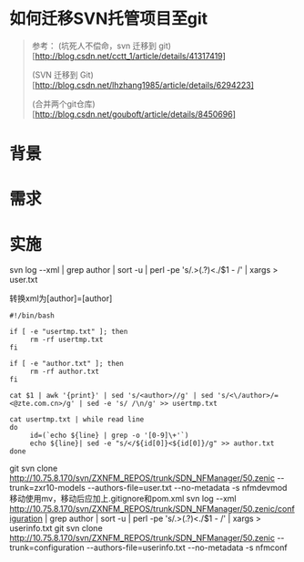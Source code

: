 如何迁移SVN托管项目至git
========================

>参考：
>(坑死人不偿命，svn 迁移到 git)[http://blog.csdn.net/cctt_1/article/details/41317419]
>
>(SVN 迁移到 Git)[http://blog.csdn.net/lhzhang1985/article/details/6294223]
>
>(合并两个git仓库)[http://blog.csdn.net/gouboft/article/details/8450696]

# 背景

# 需求

# 实施 

svn log --xml | grep author | sort -u | perl -pe 's/.>(.?)<./$1 - /' | xargs > user.txt

转换xml为[author]=[author]<email>

```
#!/bin/bash

if [ -e "usertmp.txt" ]; then
     rm -rf usertmp.txt
fi

if [ -e "author.txt" ]; then
     rm -rf author.txt
fi

cat $1 | awk '{print}' | sed 's/<author>//g' | sed 's/<\/author>/=<@zte.com.cn>/g' | sed -e 's/ /\n/g' >> usertmp.txt
 
cat usertmp.txt | while read line
do
     id=(`echo ${line} | grep -o '[0-9]\+'`)
     echo ${line}| sed -e "s/</${id[0]}<${id[0]}/g" >> author.txt
done
```

git svn clone http://10.75.8.170/svn/ZXNFM_REPOS/trunk/SDN_NFManager/50.zenic --trunk=zxr10-models --authors-file=user.txt --no-metadata -s nfmdevmod
移动使用mv，移动后应加上.gitignore和pom.xml
svn log --xml http://10.75.8.170/svn/ZXNFM_REPOS/trunk/SDN_NFManager/50.zenic/configuration | grep author | sort -u | perl -pe 's/.>(.?)<./$1 - /' | xargs > userinfo.txt
git svn clone http://10.75.8.170/svn/ZXNFM_REPOS/trunk/SDN_NFManager/50.zenic --trunk=configuration --authors-file=userinfo.txt --no-metadata -s nfmconf

